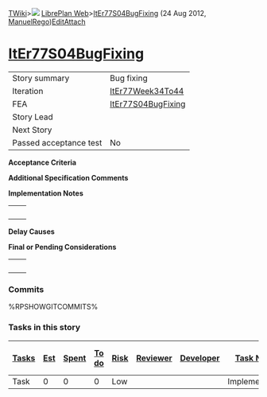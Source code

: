 [TWiki](/twiki/Main/WebHome)&gt;![](/twiki/TWiki/TWikiDocGraphics/web-bg-small.gif) [LibrePlan Web](/twiki/LibrePlan/WebHome)&gt;[ItEr77S04BugFixing](http://wiki.libreplan-enterprise.com/twiki/LibrePlan/ItEr77S04BugFixing "Topic revision: 1 (24 Aug 2012 - 16:25:45)") (24 Aug 2012, [ManuelRego](/twiki/Main/ManuelRego))[Edit](http://wiki.libreplan-enterprise.com/twiki/bin/edit/LibrePlan/ItEr77S04BugFixing?t=1520337945 "Edit this topic text")[Attach](/twiki/bin/attach/LibrePlan/ItEr77S04BugFixing "Attach an image or document to this topic")

 [ItEr77S04BugFixing](/twiki/LibrePlan/ItEr77S04BugFixing)
========================================================================================================



|                        |                                                                    |
|------------------------|--------------------------------------------------------------------|
| Story summary          | Bug fixing                                                         |
| Iteration              | [ItEr77Week34To44](/twiki/LibrePlan/ItEr77Week34To44)     |
| FEA                    | [ItEr77S04BugFixing](/twiki/LibrePlan/ItEr77S04BugFixing) |
| Story Lead             |                                                                    |
| Next Story             |                                                                    |
| Passed acceptance test | No                                                                 |

**Acceptance Criteria**

**Additional Specification Comments**

**Implementation Notes**

|     |     |
|-----|-----|
|     |     |

**Delay Causes**

**Final or Pending Considerations**

|     |     |
|-----|-----|
|     |     |

###  Commits

%RPSHOWGITCOMMITS%

###  Tasks in this story



| [Tasks](http://wiki.libreplan-enterprise.com/twiki/LibrePlan/ItEr77S04BugFixing?sortcol=0;table=2;up=0#sorted_table "Sort by this column") | [Est](http://wiki.libreplan-enterprise.com/twiki/LibrePlan/ItEr77S04BugFixing?sortcol=1;table=2;up=0#sorted_table "Sort by this column") | [Spent](http://wiki.libreplan-enterprise.com/twiki/LibrePlan/ItEr77S04BugFixing?sortcol=2;table=2;up=0#sorted_table "Sort by this column") | [To do](http://wiki.libreplan-enterprise.com/twiki/LibrePlan/ItEr77S04BugFixing?sortcol=3;table=2;up=0#sorted_table "Sort by this column") | [Risk](http://wiki.libreplan-enterprise.com/twiki/LibrePlan/ItEr77S04BugFixing?sortcol=4;table=2;up=0#sorted_table "Sort by this column") | [Reviewer](http://wiki.libreplan-enterprise.com/twiki/LibrePlan/ItEr77S04BugFixing?sortcol=5;table=2;up=0#sorted_table "Sort by this column") | [Developer](http://wiki.libreplan-enterprise.com/twiki/LibrePlan/ItEr77S04BugFixing?sortcol=6;table=2;up=0#sorted_table "Sort by this column") | [Task Name](http://wiki.libreplan-enterprise.com/twiki/LibrePlan/ItEr77S04BugFixing?sortcol=7;table=2;up=0#sorted_table "Sort by this column") | [Start Date](http://wiki.libreplan-enterprise.com/twiki/LibrePlan/ItEr77S04BugFixing?sortcol=8;table=2;up=0#sorted_table "Sort by this column") | [Est End Date](http://wiki.libreplan-enterprise.com/twiki/LibrePlan/ItEr77S04BugFixing?sortcol=9;table=2;up=0#sorted_table "Sort by this column") | [End Date](http://wiki.libreplan-enterprise.com/twiki/LibrePlan/ItEr77S04BugFixing?sortcol=10;table=2;up=0#sorted_table "Sort by this column") |
|-----------------------------------------------------------------------------------------------------------------------------------------------------|---------------------------------------------------------------------------------------------------------------------------------------------------|-----------------------------------------------------------------------------------------------------------------------------------------------------|-----------------------------------------------------------------------------------------------------------------------------------------------------|----------------------------------------------------------------------------------------------------------------------------------------------------|--------------------------------------------------------------------------------------------------------------------------------------------------------|---------------------------------------------------------------------------------------------------------------------------------------------------------|---------------------------------------------------------------------------------------------------------------------------------------------------------|----------------------------------------------------------------------------------------------------------------------------------------------------------|------------------------------------------------------------------------------------------------------------------------------------------------------------|---------------------------------------------------------------------------------------------------------------------------------------------------------|
| Task                                                                                                                                                | 0                                                                                                                                                 | 0                                                                                                                                                   | 0                                                                                                                                                   | Low                                                                                                                                                |                                                                                                                                                        |                                                                                                                                                         | Implementation                                                                                                                                          |                                                                                                                                                          |                                                                                                                                                            |                                                                                                                                                         |


